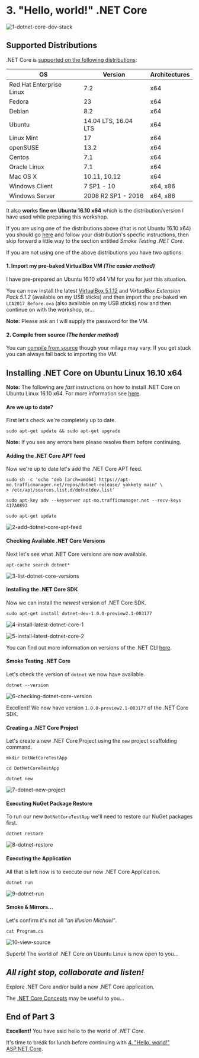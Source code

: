 # 3. "Hello, world!" .NET Core

![1-dotnet-core-dev-stack](Part3/1-dotnet-core-dev-stack.png)

## Supported Distributions

.NET Core is [supported on the following distributions](https://github.com/dotnet/core/blob/master/roadmap.md#technology-roadmaps):

OS                       |Version               |Architectures|
-------------------------|----------------------|-------------|
Red Hat Enterprise Linux | 7.2                  | x64         |
Fedora                   | 23                   | x64         |
Debian                   | 8.2                  | x64         |
Ubuntu                   | 14.04 LTS, 16.04 LTS | x64         |
Linux Mint               | 17                   | x64         |
openSUSE                 | 13.2                 | x64         |
Centos                   | 7.1                  | x64         |
Oracle Linux             | 7.1                  | x64         |
Mac OS X                 | 10.11, 10.12         | x64         |
Windows Client           | 7 SP1 - 10           | x64, x86    |
Windows Server           | 2008 R2 SP1 - 2016   | x64, x86    |

It also __works fine on Ubuntu 16.10 x64__ which is the distribution/version I have used while preparing this workshop.

If you are using one of the distributions above (that is not Ubuntu 16.10 x64) you should go [here](https://www.microsoft.com/net/core) and follow your distribution's specfic instructions, then skip forward a little way to the section entitled _Smoke Testing .NET Core_.

If you are not using one of the above distributions you have two options:

#### 1. Import my pre-baked VirtualBox VM _(The easier method)_

I have pre-prepared an Ubuntu 16.10 x64 VM for you for just this situation.

You can now install the latest [VirtualBox 5.1.12](https://www.virtualbox.org/wiki/Downloads) and _VirtualBox Extension Pack 5.1.2_ (available on my USB sticks) and then import the pre-baked vm `LCA2017_Before.ova` (also available on my USB sticks) now and then continue on with the workshop, or...

__Note:__ Please ask an I will supply the password for the VM.

#### 2. Compile from source _(The harder method)_ 

You can [compile from source](https://github.com/dotnet/coreclr#building-the-repository) though your milage may vary. If you get stuck you can always fall back to importing the VM.

## Installing .NET Core on Ubuntu Linux 16.10 x64

__Note:__ The following are _fast_ instructions on how to install .NET Core on Ubuntu Linux 16.10 x64. For more information see [here](https://www.microsoft.com/net/core#ubuntu).

#### Are we up to date?

First let's check we're completely up to date.

```
sudo apt-get update && sudo apt-get upgrade
```

__Note:__ If you see any errors here please resolve them before continuing.

#### Adding the .NET Core APT feed

Now we're up to date let's add the .NET Core APT feed.

```
sudo sh -c 'echo "deb [arch=amd64] https://apt-mo.trafficmanager.net/repos/dotnet-release/ yakkety main" \
> /etc/apt/sources.list.d/dotnetdev.list'
```

```
sudo apt-key adv --keyserver apt-mo.trafficmanager.net --recv-keys 417A0893
```

```
sudo apt-get update
```

![2-add-dotnet-core-apt-feed](Part3/2-add-dotnet-core-apt-feed.png)

#### Checking Available .NET Core Versions

Next let's see what .NET Core versions are now available.

```
apt-cache search dotnet*
```

![3-list-dotnet-core-versions](Part3/3-list-dotnet-core-versions.png)

#### Installing the .NET Core SDK

Now we can install the _newest_ version of .NET Core SDK.

```
sudo apt-get install dotnet-dev-1.0.0-preview2.1-003177
```

![4-install-latest-dotnet-core-1](Part3/4-install-latest-dotnet-core-1.png)

![5-install-latest-dotnet-core-2](Part3/5-install-latest-dotnet-core-2.png)

You can find out more information on versions of the .NET CLI [here](https://github.com/dotnet/cli).

#### Smoke Testing .NET Core

Let's check the version of `dotnet` we now have available.

```
dotnet --version
```

![6-checking-dotnet-core-version](Part3/6-checking-dotnet-core-version.png)

Excellent! We now have version `1.0.0-preview2.1-003177` of the .NET Core SDK.

#### Creating a .NET Core Project

Let's create a new .NET Core Project using the `new` project scaffolding command.

```
mkdir DotNetCoreTestApp
```

```
cd DotNetCoreTestApp
```

```
dotnet new
```

![7-dotnet-new-project](Part3/7-dotnet-new-project.png)

#### Executing NuGet Package Restore

To run our new `DotNetCoreTestApp` we'll need to restore our NuGet packages first.

```
dotnet restore
```

![8-dotnet-restore](Part3/8-dotnet-restore.png)

#### Executing the Application

All that is left now is to execute our new .NET Core Application.

```
dotnet run
```

![9-dotnet-run](Part3/9-dotnet-run.png)

#### Smoke & Mirrors...

Let's confirm it's not all _"an illusion Michael"_.

```
cat Program.cs
```

![10-view-source](Part3/10-view-source.png)

Superb! The world of .NET Core on Ubuntu Linux is now open to you...

## _All right stop, collaborate and listen!_

Explore .NET Core and/or build a new .NET Core application.

The [.NET Core Concepts](https://dotnet.github.io/docs/core-concepts/index.html) may be useful to you...

## End of Part 3

__Excellent!__ You have said hello to the world of _.NET Core_.

It's time to break for lunch before continuing with [4. "Hello, world!" ASP.NET Core](Part4.md).
